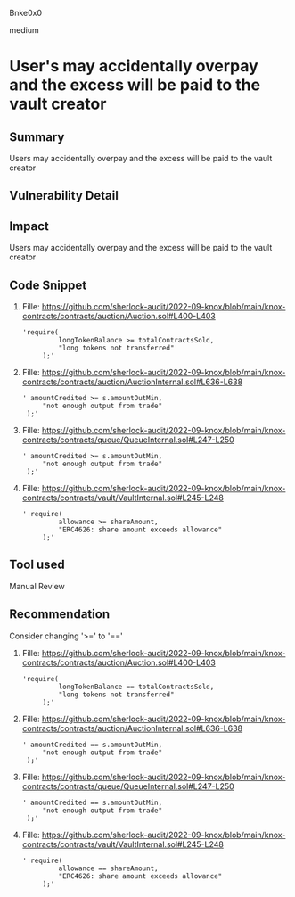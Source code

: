 Bnke0x0

medium

# User's may accidentally overpay and the excess will be paid to the vault creator

## Summary
Users may accidentally overpay and the excess will be paid to the vault creator

## Vulnerability Detail

## Impact
Users may accidentally overpay and the excess will be paid to the vault creator

## Code Snippet
1. Fille: https://github.com/sherlock-audit/2022-09-knox/blob/main/knox-contracts/contracts/auction/Auction.sol#L400-L403

       'require(
                longTokenBalance >= totalContractsSold,
                "long tokens not transferred"
            );'

2. Fille: https://github.com/sherlock-audit/2022-09-knox/blob/main/knox-contracts/contracts/auction/AuctionInternal.sol#L636-L638

       ' amountCredited >= s.amountOutMin,
            "not enough output from trade"
        );'


3. Fille: https://github.com/sherlock-audit/2022-09-knox/blob/main/knox-contracts/contracts/queue/QueueInternal.sol#L247-L250

       ' amountCredited >= s.amountOutMin,
            "not enough output from trade"
        );'

4. Fille: https://github.com/sherlock-audit/2022-09-knox/blob/main/knox-contracts/contracts/vault/VaultInternal.sol#L245-L248

       ' require(
                allowance >= shareAmount,
                "ERC4626: share amount exceeds allowance"
            );'

## Tool used

Manual Review

## Recommendation
Consider changing '>=' to '=='

1. Fille: https://github.com/sherlock-audit/2022-09-knox/blob/main/knox-contracts/contracts/auction/Auction.sol#L400-L403

       'require(
                longTokenBalance == totalContractsSold,
                "long tokens not transferred"
            );'

2. Fille: https://github.com/sherlock-audit/2022-09-knox/blob/main/knox-contracts/contracts/auction/AuctionInternal.sol#L636-L638

       ' amountCredited == s.amountOutMin,
            "not enough output from trade"
        );'


3. Fille: https://github.com/sherlock-audit/2022-09-knox/blob/main/knox-contracts/contracts/queue/QueueInternal.sol#L247-L250

       ' amountCredited == s.amountOutMin,
            "not enough output from trade"
        );'

4. Fille: https://github.com/sherlock-audit/2022-09-knox/blob/main/knox-contracts/contracts/vault/VaultInternal.sol#L245-L248

       ' require(
                allowance == shareAmount,
                "ERC4626: share amount exceeds allowance"
            );'

